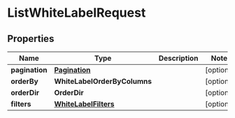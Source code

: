 

# ListWhiteLabelRequest


## Properties

| Name | Type | Description | Notes |
|------------ | ------------- | ------------- | -------------|
|**pagination** | [**Pagination**](Pagination.md) |  |  [optional] |
|**orderBy** | **WhiteLabelOrderByColumns** |  |  [optional] |
|**orderDir** | **OrderDir** |  |  [optional] |
|**filters** | [**WhiteLabelFilters**](WhiteLabelFilters.md) |  |  [optional] |



